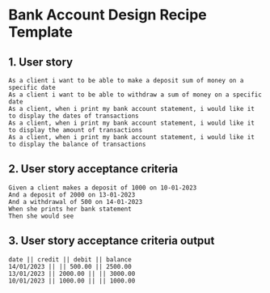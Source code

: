 # Bank Account Design Recipe Template

## 1. User story

```
As a client i want to be able to make a deposit sum of money on a specific date
As a client i want to be able to withdraw a sum of money on a specific date
As a client, when i print my bank account statement, i would like it to display the dates of transactions
As a client, when i print my bank account statement, i would like it to display the amount of transactions
As a client, when i print my bank account statement, i would like it to display the balance of transactions

```

## 2. User story acceptance criteria

```
Given a client makes a deposit of 1000 on 10-01-2023
And a deposit of 2000 on 13-01-2023
And a withdrawal of 500 on 14-01-2023
When she prints her bank statement
Then she would see

```

## 3. User story acceptance criteria output

```
date || credit || debit || balance
14/01/2023 || || 500.00 || 2500.00
13/01/2023 || 2000.00 || || 3000.00
10/01/2023 || 1000.00 || || 1000.00

```
